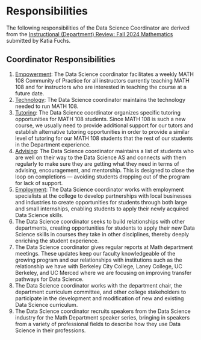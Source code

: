 # Responsibilities

The following responsibilities of the Data Science Coordinator are derived from the [Instructional (Department) Review: Fall 2024 Mathematics](https://ccsf.curricunet.com/DynamicReports/AllFieldsReportByEntity/80069?entityType=Module&reportId=146) submitted by Katia Fuchs.

## Coordinator Responsibilities
1. [Empowerment](empowerment): The Data Science coordinator facilitates a weekly MATH 108 Community of Practice for all instructors currently teaching MATH 108 and for instructors who are interested in teaching the course at a future date.
1. [Technology](technology): The Data Science coordinator maintains the technology needed to run MATH 108.
1. [Tutoring](tutoring): The Data Science coordinator organizes specific tutoring opportunities for MATH 108 students. Since MATH 108 is such a new course, we usually need to provide additional support for our tutors and establish alternative tutoring opportunities in order to provide a similar level of tutoring for our MATH 108 students that the rest of our students in the Department experience.
1. [Advising](advising): The Data Science coordinator maintains a list of students who are well on their way to the Data Science AS and connects with them regularly to make sure they are getting what they need in terms of advising, encouragement, and mentorship. This is designed to close the loop on completions &mdash; avoiding students dropping out of the program for lack of support. 
1. [Employment](employment): The Data Science coordinator works with employment specialists at the college to develop partnerships with local businesses and industries to create opportunities for students through both large and small internships, enabling students to apply their newly acquired Data Science skills.
1. The Data Science coordinator seeks to build relationships with other departments, creating opportunities for students to apply their new Data Science skills in courses they take in other disciplines, thereby deeply enriching the student experience.
1. The Data Science coordinator gives regular reports at Math department meetings. These updates keep our faculty knowledgeable of the growing program and our relationships with institutions such as the relationship we have with Berkeley City College, Laney College, UC Berkeley, and UC Merced where we are focusing on improving transfer pathways for Data Science.
1. The Data Science coordinator works with the department chair, the department curriculum committee, and other college stakeholders to participate in the development and modification of new and existing Data Science curriculum. 
1. The Data Science coordinator recruits speakers from the Data Science industry for the Math Department speaker series, bringing in speakers from a variety of professional fields to describe how they use Data Science in their professions.